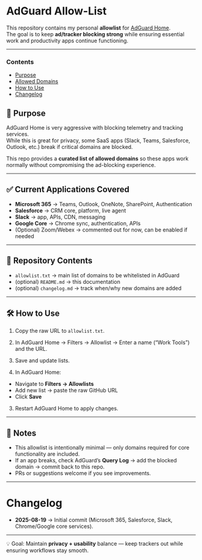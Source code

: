 # AdGuard Allow-List  

This repository contains my personal **allowlist** for [AdGuard Home](https://adguard.com/en/adguard-home/overview.html).  
The goal is to keep **ad/tracker blocking strong** while ensuring essential work and productivity apps continue functioning.  

---

### Contents
- [Purpose](#purpose)
- [Allowed Domains](#allowed-domains)
- [How to Use](#how-to-use)
- [Changelog](#changelog)

## 📌 Purpose  
AdGuard Home is very aggressive with blocking telemetry and tracking services.  
While this is great for privacy, some SaaS apps (Slack, Teams, Salesforce, Outlook, etc.) break if critical domains are blocked.  

This repo provides a **curated list of allowed domains** so these apps work normally without compromising the ad-blocking experience.  

---

## ✅ Current Applications Covered  
- **Microsoft 365** → Teams, Outlook, OneNote, SharePoint, Authentication  
- **Salesforce** → CRM core, platform, live agent  
- **Slack** → app, APIs, CDN, messaging  
- **Google Core** → Chrome sync, authentication, APIs  
- (Optional) Zoom/Webex → commented out for now, can be enabled if needed

---

## 📂 Repository Contents  
- `allowlist.txt` → main list of domains to be whitelisted in AdGuard  
- (optional) `README.md` → this documentation  
- (optional) `changelog.md` → track when/why new domains are added  

---

## 🛠 How to Use  
1. Copy the raw URL to `allowlist.txt`.
2. In AdGuard Home → Filters → Allowlist → Enter a name (“Work Tools”) and the URL.
3. Save and update lists.

2. In AdGuard Home:  
- Navigate to **Filters → Allowlists**  
- Add new list → paste the raw GitHub URL  
- Click **Save**  
3. Restart AdGuard Home to apply changes.  

---

## 🧾 Notes  
- This allowlist is intentionally minimal — only domains required for core functionality are included.  
- If an app breaks, check AdGuard’s **Query Log** → add the blocked domain → commit back to this repo.  
- PRs or suggestions welcome if you see improvements.  

---

# Changelog  
- **2025-08-19** → Initial commit (Microsoft 365, Salesforce, Slack, Chrome/Google core services).  

---

💡 Goal: Maintain **privacy + usability** balance — keep trackers out while ensuring workflows stay smooth.  
